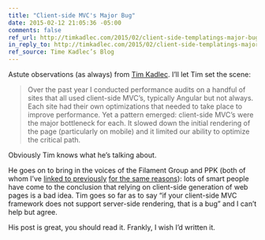 ```yaml
---
title: "Client-side MVC's Major Bug"
date: 2015-02-12 21:05:36 -05:00
comments: false
ref_url: http://timkadlec.com/2015/02/client-side-templatings-major-bug/
in_reply_to: http://timkadlec.com/2015/02/client-side-templatings-major-bug/
ref_source: Time Kadlec’s Blog
---
```


Astute observations (as always) from [Tim Kadlec](http://twitter.com/tkadlec). I’ll let Tim set the scene:

> Over the past year I conducted performance audits on a handful of sites that all used client-side MVC’s, typically Angular but not always. Each site had their own optimizations that needed to take place to improve performance. Yet a pattern emerged: client-side MVC’s were the major bottleneck for each. It slowed down the initial rendering of the page (particularly on mobile) and it limited our ability to optimize the critical path.

Obviously Tim knows what he’s talking about.

He goes on to bring in the voices of the Filament Group and PPK (both of whom I’ve [linked to previously](http://aaron-gustafson.com/notebook/links/researching-the-performance-costs-of-javascript-mvc-frameworks/) [for the same reasons](http://aaron-gustafson.com/notebook/links/the-problem-with-angular/)): lots of smart people have come to the conclusion that relying on client-side generation of web pages is a bad idea. Tim goes so far as to say “if your client-side MVC framework does not support server-side rendering, that is a bug” and I can’t help but agree.

His post is great, you should read it. Frankly, I wish I’d written it.